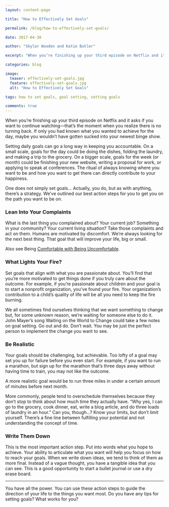 ```yaml
---
layout: content-page

title: "How to Effectively Set Goals"

permalink: /blog/how-to-effectively-set-goals/

date: 2017-04-30

author: "Skylar Wooden and Katie Butler"

excerpt: "When you’re finishing up your third episode on Netflix and it asks if you want to continue watching—that’s the moment when you realize there is no turning back. If only you had known what you wanted to achieve for the day, maybe you wouldn’t have gotten sucked into your newest binge show."

categories: blog

image:
  teaser: effectively-set-goals.jpg
  feature: effectively-set-goals.jpg
  alt: "How to Effectively Set Goals"

tags: how to set goals, goal setting, setting goals

comments: true
---
```


When you’re finishing up your third episode on Netflix and it asks if you want to continue watching—that’s the moment when you realize there is no turning back. If only you had known what you wanted to achieve for the day, maybe you wouldn’t have gotten sucked into your newest binge show. 

Setting daily goals can go a long way in keeping you accountable. On a small scale, goals for the day could be doing the dishes, folding the laundry, and making a trip to the grocery. On a bigger scale, goals for the week (or month) could be finishing your new website, writing a proposal for work, or applying to speak at conferences. The ritual of always knowing where you want to be and how you want to get there can directly contribute to your happiness.

One does not simply set goals… Actually, you do, but as with anything, there’s a strategy. We’ve outlined our best action steps for you to get you on the path you want to be on.

### Lean Into Your Complaints

What is the last thing you complained about? Your current job? Something in your community? Your current living situation? Take those complaints and act on them. Humans are motivated by discomfort. We’re always looking for the next best thing. That goal that will improve your life, big or small. 

Also see Being <a href="/blog/being-comfortable-with-being-uncomfortable/">Comfortable with Being Uncomfortable</a>.

### What Lights Your Fire?

Set goals that align with what you are passionate about. You’ll find that you’re more motivated to get things done if you truly care about the outcome. For example, if you’re passionate about children and your goal is to start a nonprofit organization, you’ve found your fire. Your organization’s contribution to a child’s quality of life will be all you need to keep the fire burning.

We all sometimes find ourselves thinking that we want something to change but, for some unknown reason, we’re waiting for someone else to do it. John Mayer’s song Waiting on the World to Change could take a few notes on goal setting. Go out and do. Don’t wait. You may be just the perfect person to implement the change you want to see. 

### Be Realistic

Your goals should be challenging, but achievable. Too lofty of a goal may set you up for failure before you even start. For example, if you want to run a marathon, but sign up for the marathon that’s three days away without having time to train, you may not like the outcome.

A more realistic goal would be to run three miles in under a certain amount of minutes before next month. 

More commonly, people tend to overschedule themselves because they don’t stop to think about how much time they actually have. “Why yes, I can go to the grocery, cook dinner, eat, write a blog article, and do three loads of laundry in an hour.” Can you, though…? Know your limits, but don’t limit yourself. There’s a fine line between fulfilling your potential and not understanding the concept of time.

### Write Them Down

This is the most important action step. Put into words what you hope to achieve. Your ability to articulate what you want will help you focus on how to reach your goals. When we write down ideas, we tend to think of them as more final. Instead of a vague thought, you have a tangible idea that you can see. This is a good opportunity to start a bullet journal or use a dry erase board. 

<hr class="secondary">

You have all the power. You can use these action steps to guide the direction of your life to the things you want most. Do you have any tips for setting goals? What works for you?